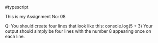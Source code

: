#typescript

This is my Assignment No: 08

Q: You should create four lines that look like this:
console.log(5 + 3)
Your output should simply be four lines with the number 8 appearing once on each line.